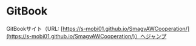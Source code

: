  # GitBook
GitBookサイト（URL: [https://s-mobi01.github.io/SmagvAWCooperation/](https://s-mobi01.github.io/SmagvAWCooperation/)）へジャンプ

